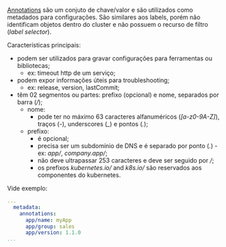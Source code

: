 [Annotations](https://kubernetes.io/docs/concepts/overview/working-with-objects/annotations/) são um conjuto de chave/valor e são utilizados como metadados para configurações.
São similares aos labels, porém não identificam objetos dentro do cluster e não possuem o recurso de filtro (*label selector*).

Características principais:
- podem ser utilizados para gravar configurações para ferramentas ou bibliotecas;
  - ex: timeout http de um serviço;
- podem expor informações úteis para troubleshooting;
  - ex: release, version, lastCommit;
- têm 02 segmentos ou partes: prefixo (opcional) e nome, separados por barra (*/*);
  - nome: 
    - pode ter no máximo 63 caracteres alfanuméricos (*[a-z0-9A-Z]*), traços (*-*), underscores (*_*) e pontos (*.*);
  - prefixo: 
    - é opcional;
    - precisa ser um subdomínio de DNS e é separado por ponto (*.*) - ex: *app/*, *company.app/*;
    - não deve ultrapassar 253 caracteres e deve ser seguido por */*;
    - os prefixos *kubernetes.io/* and *k8s.io/* são reservados aos componentes do kubernetes.

Vide exemplo:
```yaml
...  
  metadata:
    annotations:
      app/name: myApp
      app/group: sales
      app/version: 1.1.0
...
```
